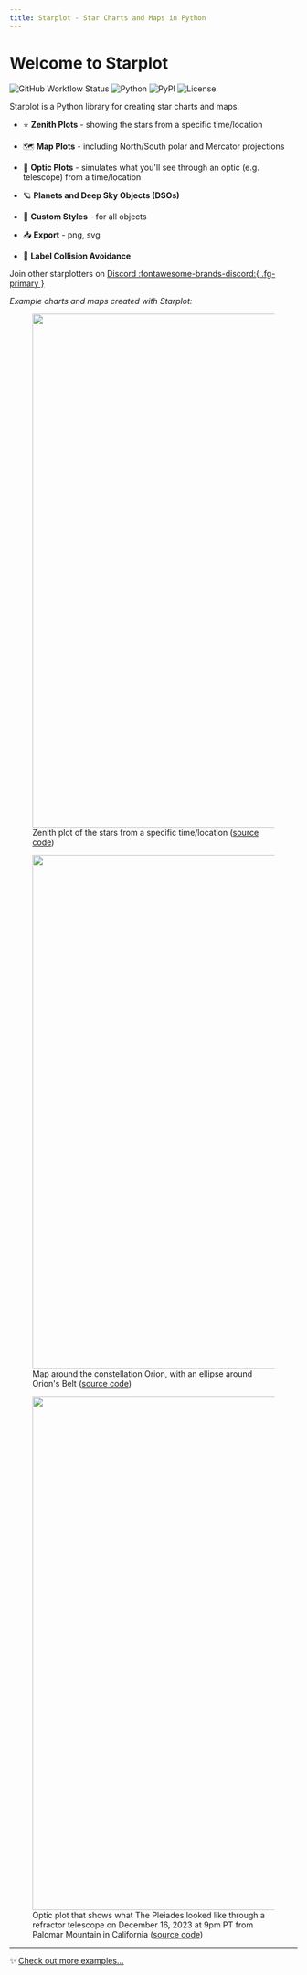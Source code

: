 ```yaml
---
title: Starplot - Star Charts and Maps in Python
---
```


# Welcome to Starplot
![GitHub Workflow Status](https://img.shields.io/github/actions/workflow/status/steveberardi/starplot/test.yml?style=for-the-badge&color=a2c185)
![Python](https://img.shields.io/pypi/pyversions/starplot?style=for-the-badge&color=85A2C1)
![PyPI](https://img.shields.io/pypi/v/starplot?style=for-the-badge&color=85C0C1)
![License](https://img.shields.io/github/license/steveberardi/starplot?style=for-the-badge&color=A485C1)



Starplot is a Python library for creating star charts and maps.

- ⭐ **Zenith Plots** - showing the stars from a specific time/location

- 🗺️ **Map Plots** - including North/South polar and Mercator projections

- 🔭 **Optic Plots** - simulates what you'll see through an optic (e.g. telescope) from a time/location

- 🪐 **Planets and Deep Sky Objects (DSOs)**

- 🎨 **Custom Styles** - for all objects

- 📥 **Export** - png, svg

- 🧭 **Label Collision Avoidance**

Join other starplotters on [Discord :fontawesome-brands-discord:{ .fg-primary }](https://discord.gg/bwazdyD7)


*Example charts and maps created with Starplot:*
<figure markdown>
  <img src="images/examples/example_01.png" height="900" width="900">
  <figcaption>Zenith plot of the stars from a specific time/location (<a href="examples/#star-chart-for-timelocation">source code</a>)</figcaption>
</figure>

<figure markdown>
  <img src="images/examples/example_03.png" width="900">
  <figcaption>Map around the constellation Orion, with an ellipse around Orion's Belt (<a href="examples/#map-of-orion">source code</a>)</figcaption>
</figure>


<figure markdown>
  <img src="images/examples/example_05.png" width="900">
  <figcaption>Optic plot that shows what The Pleiades looked like through a refractor telescope on December 16, 2023 at 9pm PT from Palomar Mountain in California (<a href="examples/#optic-plot-of-the-pleiades-with-a-refractor-telescope">source code</a>)</figcaption>
</figure>


---

✨ [Check out more examples...](examples.md)
